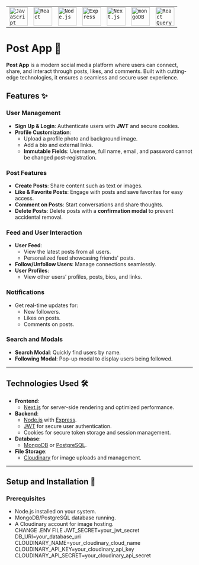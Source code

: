 
<div align="center">
	<table>  
		<tr>
			<td><code><img width="50" src="https://user-images.githubusercontent.com/25181517/117447155-6a868a00-af3d-11eb-9cfe-245df15c9f3f.png" alt="JavaScript" title="JavaScript"/></code></td>
			<td><code><img width="50" src="https://user-images.githubusercontent.com/25181517/183897015-94a058a6-b86e-4e42-a37f-bf92061753e5.png" alt="React" title="React"/></code></td>
			<td><code><img width="50" src="https://user-images.githubusercontent.com/25181517/183568594-85e280a7-0d7e-4d1a-9028-c8c2209e073c.png" alt="Node.js" title="Node.js"/></code></td>
			<td><code><img width="50" src="https://user-images.githubusercontent.com/25181517/183859966-a3462d8d-1bc7-4880-b353-e2cbed900ed6.png" alt="Express" title="Express"/></code></td>
			<td><code><img width="50" src="https://github.com/marwin1991/profile-technology-icons/assets/136815194/5f8c622c-c217-4649-b0a9-7e0ee24bd704" alt="Next.js" title="Next.js"/></code></td>
			<td><code><img width="50" src="https://user-images.githubusercontent.com/25181517/182884177-d48a8579-2cd0-447a-b9a6-ffc7cb02560e.png" alt="mongoDB" title="mongoDB"/></code></td> <td>
   <code><img width="50" src="https://github.com/user-attachments/assets/a3e40bf1-82d5-4907-b3bd-10d2eb4b00f5" alt="React Query" title="React Query"/></code></td>
			
</tr>
	</table>
</div>


# Post App 📱  

**Post App** is a modern social media platform where users can connect, share, and interact through posts, likes, and comments. Built with cutting-edge technologies, it ensures a seamless and secure user experience.  

## Features ✨  

### User Management  
- **Sign Up & Login**: Authenticate users with **JWT** and secure cookies.  
- **Profile Customization**:  
  - Upload a profile photo and background image.  
  - Add a bio and external links.  
  - **Immutable Fields**: Username, full name, email, and password cannot be changed post-registration.  

### Post Features  
- **Create Posts**: Share content such as text or images.  
- **Like & Favorite Posts**: Engage with posts and save favorites for easy access.  
- **Comment on Posts**: Start conversations and share thoughts.  
- **Delete Posts**: Delete posts with a **confirmation modal** to prevent accidental removal.  

### Feed and User Interaction  
- **User Feed**:  
  - View the latest posts from all users.  
  - Personalized feed showcasing friends' posts.  
- **Follow/Unfollow Users**: Manage connections seamlessly.  
- **User Profiles**:  
  - View other users’ profiles, posts, bios, and links.  

### Notifications  
- Get real-time updates for:  
  - New followers.  
  - Likes on posts.  
  - Comments on posts.  

### Search and Modals  
- **Search Modal**: Quickly find users by name.  
- **Following Modal**: Pop-up modal to display users being followed.  

---

## Technologies Used 🛠️  

- **Frontend**:  
  - [Next.js](https://nextjs.org) for server-side rendering and optimized performance.  
- **Backend**:  
  - [Node.js](https://nodejs.org) with [Express](https://expressjs.com).  
  - [JWT](https://jwt.io) for secure user authentication.  
  - Cookies for secure token storage and session management.  
- **Database**:  
  - [MongoDB](https://www.mongodb.com) or [PostgreSQL](https://www.postgresql.org).  
- **File Storage**:  
  - [Cloudinary](https://cloudinary.com) for image uploads and management.  

---

## Setup and Installation 🔧  

### Prerequisites  
- Node.js installed on your system.  
- MongoDB/PostgreSQL database running.  
- A Cloudinary account for image hosting.  
  CHANGE .ENV FILE
JWT_SECRET=your_jwt_secret  
DB_URI=your_database_uri  
CLOUDINARY_NAME=your_cloudinary_cloud_name  
CLOUDINARY_API_KEY=your_cloudinary_api_key  
CLOUDINARY_API_SECRET=your_cloudinary_api_secret  
 


